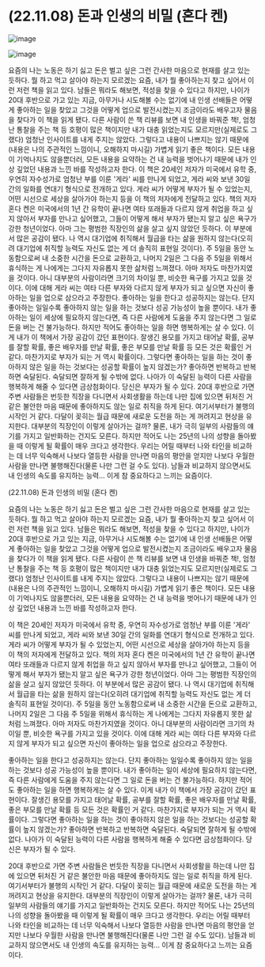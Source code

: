 # (22.11.08) 돈과 인생의 비밀 (혼다 켄)

![image](https://user-images.githubusercontent.com/43941383/200230489-0ff8d31a-c681-4b5b-a61f-15deea8ad447.png)

![image](https://user-images.githubusercontent.com/43941383/200230489-0ff8d31a-c681-4b5b-a61f-15deea8ad447.png)

요즘의 나는 노동은 하기 싫고 돈은 벌고 싶은 그런 간사한 마음으로 현재를 살고 있는 듯하다. 뭘 하고 먹고 살아야 하는지 모르겠는 요즘, 내가 뭘 좋아하는지 찾고 싶어서 이런 저런 책을 읽고 있다. 남들은 뭐라도 해보면, 적성을 찾을 수 있다고 하지만, 나이가 20대 후반으로 가고 있는 지금, 아무거나 시도해볼 수는 없기에 내 인생 선배들은 어떻게 좋아하는 일을 찾았고 그것을 어떻게 업으로 발전시켰는지 조금이라도 배우고자 물음을 찾다가 이 책을 읽게 됐다. 다른 사람이 쓴 책 리뷰를 보면 내 인생을 바꿔준 책!, 엄청난 통찰을 주는 책 등 호평이 많은 책이지만 내가 대충 읽었는지도 모르지만(실제로도 그랬다) 엄청난 인사이트를 내게 주지는 않았다. 그렇다고 내용이 나쁘지는 않기 때문에(내용은 나의 주관적인 느낌이니, 오해하지 마시길) 가볍게 읽기 좋은 책이다. 모든 내용이 기억나지도 않을뿐더러, 모든 내용을 요약하는 건 내 능력을 벗어나기 때문에 내가 인상 깊었던 내용과 느낀 바를 작성하고자 한다.
이 책은 20세인 저자가 미국에서 유학 중, 우연히 자수성가로 엄청난 부를 이룬 '게라' 씨를 만나게 되었고, 게라 씨와 보낸 30일 간의 일화를 연대기 형식으로 전개하고 있다. 게라 씨가 어떻게 부자가 될 수 있었는지, 어떤 시선으로 세상을 살아가야 하는지 등을 이 책의 저자에게 전달하고 있다. 책의 저자 혼다 켄은 미국에서의 1년 간 유학이 끝나면 여타 또래들과 다르지 않게 취업을 하고 싶지 않아서 부자를 만나고 싶어했고, 그들이 어떻게 해서 부자가 됐는지 알고 싶은 욕구가 강한 청년이었다. 아마 그는 평범한 직장인의 삶을 살고 싶지 않았던 듯하다. 이 부분에서 많은 공감이 됐다. 나 역시 대기업에 취직해서 월급을 타는 삶을 원하지 않는다(오히려 대기업에 취직할 능력도 자신도 없는 게 더 솔직히 표현일 것이다). 주 5일을 동안 노동함으로써 내 소중한 시간을 돈으로 교환하고, 나머지 2일은 그 다음 주 5일을 위해서 휴식하는 게 나에게는 그다지 자유롭지 못한 삶처럼 느껴졌다. 아마 저자도 마찬가지였을 것이다. 아니 대부분의 사람이라면 크기의 차이일 뿐, 비슷한 욕구를 가지고 있을 것이다. 이에 대해 게라 씨는 여타 다른 부자와 다르지 않게 부자가 되고 싶으면 자신이 좋아하는 일을 업으로 삼으라고 주장한다.
좋아하는 일을 한다고 성공하지는 않는다. 단지 좋아하는 일일수록 좋아하지 않는 일을 하는 것보다 성공 가능성이 높을 뿐이다. 내가 좋아하는 일이 세상에 필요하지 않는다면, 즉 다른 사람에게 도움을 주지 않는다면 그 일로 돈을 버는 건 불가능하다. 하지만 적어도 좋아하는 일을 하면 행복하게는 살 수 있다. 이게 내가 이 책에서 가장 공감이 갔던 표현이다. 잘생긴 용모를 가지고 태어날 확률, 공부를 잘할 확률, 좋은 배우자를 만날 확률, 좋은 부모를 만날 확률 등 모든 것은 확률인 거 같다. 마찬가지로 부자가 되는 거 역시 확률이다. 그렇다면 좋아하는 일을 하는 것이 좋아하지 않은 일을 하는 것보다는 성공할 확률이 높지 않겠는가? 좋아하면 반복하고 반복하면 숙달된다. 숙달되면 잘하게 될 수밖에 없다. 나아가 이 숙달된 능력이 다른 사람을 행복하게 해줄 수 있다면 금상첨화이다. 당신은 부자가 될 수 있다.
20대 후반으로 가면 주변 사람들은 번듯한 직장을 다니면서 사회생활을 하는데 나만 집에 있으면 뒤처진 거 같은 불안한 마음 때문에 좋아하지도 않는 일로 취직을 하게 된다. 여기서부터가 불행의 시작인 거 같다. 다달이 꽂히는 월급 때문에 새로운 도전을 하는 게 꺼려지고 현상을 유지한다. 대부분의 직장인이 이렇게 살아가는 걸까? 물론, 내가 극히 일부의 사람들의 얘기를 가지고 일반화하는 건지도 모른다. 하지만 적어도 나는 25년의 나의 성향을 돌아봤을 때 이렇게 될 확률이 매우 크다고 생각한다. 우리는 어릴 때부터 나와 타인을 비교하는 데 너무 익숙해서 나보다 열등한 사람을 만나면 마음의 평안을 얻지만 나보다 우월한 사람을 만나면 불행해진다(물론 나만 그런 걸 수도 있다). 남들과 비교하지 않으면서도 내 인생의 속도를 유지하는 능력... 이게 참 중요하다고 느끼는 요즘이다.

(22.11.08) 돈과 인생의 비밀 (혼다 켄)

요즘의 나는 노동은 하기 싫고 돈은 벌고 싶은 그런 간사한 마음으로 현재를 살고 있는 듯하다. 뭘 하고 먹고 살아야 하는지 모르겠는 요즘, 내가 뭘 좋아하는지 찾고 싶어서 이런 저런 책을 읽고 있다. 남들은 뭐라도 해보면, 적성을 찾을 수 있다고 하지만, 나이가 20대 후반으로 가고 있는 지금, 아무거나 시도해볼 수는 없기에 내 인생 선배들은 어떻게 좋아하는 일을 찾았고 그것을 어떻게 업으로 발전시켰는지 조금이라도 배우고자 물음을 찾다가 이 책을 읽게 됐다. 다른 사람이 쓴 책 리뷰를 보면 내 인생을 바꿔준 책!, 엄청난 통찰을 주는 책 등 호평이 많은 책이지만 내가 대충 읽었는지도 모르지만(실제로도 그랬다) 엄청난 인사이트를 내게 주지는 않았다. 그렇다고 내용이 나쁘지는 않기 때문에(내용은 나의 주관적인 느낌이니, 오해하지 마시길) 가볍게 읽기 좋은 책이다. 모든 내용이 기억나지도 않을뿐더러, 모든 내용을 요약하는 건 내 능력을 벗어나기 때문에 내가 인상 깊었던 내용과 느낀 바를 작성하고자 한다.

이 책은 20세인 저자가 미국에서 유학 중, 우연히 자수성가로 엄청난 부를 이룬 '게라' 씨를 만나게 되었고, 게라 씨와 보낸 30일 간의 일화를 연대기 형식으로 전개하고 있다. 게라 씨가 어떻게 부자가 될 수 있었는지, 어떤 시선으로 세상을 살아가야 하는지 등을 이 책의 저자에게 전달하고 있다. 책의 저자 혼다 켄은 미국에서의 1년 간 유학이 끝나면 여타 또래들과 다르지 않게 취업을 하고 싶지 않아서 부자를 만나고 싶어했고, 그들이 어떻게 해서 부자가 됐는지 알고 싶은 욕구가 강한 청년이었다. 아마 그는 평범한 직장인의 삶을 살고 싶지 않았던 듯하다. 이 부분에서 많은 공감이 됐다. 나 역시 대기업에 취직해서 월급을 타는 삶을 원하지 않는다(오히려 대기업에 취직할 능력도 자신도 없는 게 더 솔직히 표현일 것이다). 주 5일을 동안 노동함으로써 내 소중한 시간을 돈으로 교환하고, 나머지 2일은 그 다음 주 5일을 위해서 휴식하는 게 나에게는 그다지 자유롭지 못한 삶처럼 느껴졌다. 아마 저자도 마찬가지였을 것이다. 아니 대부분의 사람이라면 크기의 차이일 뿐, 비슷한 욕구를 가지고 있을 것이다. 이에 대해 게라 씨는 여타 다른 부자와 다르지 않게 부자가 되고 싶으면 자신이 좋아하는 일을 업으로 삼으라고 주장한다.

좋아하는 일을 한다고 성공하지는 않는다. 단지 좋아하는 일일수록 좋아하지 않는 일을 하는 것보다 성공 가능성이 높을 뿐이다. 내가 좋아하는 일이 세상에 필요하지 않는다면, 즉 다른 사람에게 도움을 주지 않는다면 그 일로 돈을 버는 건 불가능하다. 하지만 적어도 좋아하는 일을 하면 행복하게는 살 수 있다. 이게 내가 이 책에서 가장 공감이 갔던 표현이다. 잘생긴 용모를 가지고 태어날 확률, 공부를 잘할 확률, 좋은 배우자를 만날 확률, 좋은 부모를 만날 확률 등 모든 것은 확률인 거 같다. 마찬가지로 부자가 되는 거 역시 확률이다. 그렇다면 좋아하는 일을 하는 것이 좋아하지 않은 일을 하는 것보다는 성공할 확률이 높지 않겠는가? 좋아하면 반복하고 반복하면 숙달된다. 숙달되면 잘하게 될 수밖에 없다. 나아가 이 숙달된 능력이 다른 사람을 행복하게 해줄 수 있다면 금상첨화이다. 당신은 부자가 될 수 있다.

20대 후반으로 가면 주변 사람들은 번듯한 직장을 다니면서 사회생활을 하는데 나만 집에 있으면 뒤처진 거 같은 불안한 마음 때문에 좋아하지도 않는 일로 취직을 하게 된다. 여기서부터가 불행의 시작인 거 같다. 다달이 꽂히는 월급 때문에 새로운 도전을 하는 게 꺼려지고 현상을 유지한다. 대부분의 직장인이 이렇게 살아가는 걸까? 물론, 내가 극히 일부의 사람들의 얘기를 가지고 일반화하는 건지도 모른다. 하지만 적어도 나는 25년의 나의 성향을 돌아봤을 때 이렇게 될 확률이 매우 크다고 생각한다. 우리는 어릴 때부터 나와 타인을 비교하는 데 너무 익숙해서 나보다 열등한 사람을 만나면 마음의 평안을 얻지만 나보다 우월한 사람을 만나면 불행해진다(물론 나만 그런 걸 수도 있다). 남들과 비교하지 않으면서도 내 인생의 속도를 유지하는 능력... 이게 참 중요하다고 느끼는 요즘이다.


